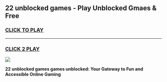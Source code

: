 
## 22 unblocked games - Play Unblocked Gmaes & Free
<h3>
<a href="https://news.freeplayer.one?title=22_unblocked_games&ref=23F">CLICK TO PLAY</a></h3>
<hr>

<h3>
<a href="https://news.freeplayer.one?title=22_unblocked_games&ref=23F">CLICK 2 PLAY</a>
  
</h3>

<a href="https://news.freeplayer.one?title=22_unblocked_games&ref=23F/"><img src="https://clearcache.store/games.png"></a>


**22 unblocked games games unblocked: Your Gateway to Fun and Accessible Online Gaming**
